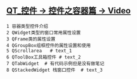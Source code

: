 ## [QT_控件 -> 控件之容器篇 -> Video ](https://edu.subingwen.cn/p/t_pc/course_pc_detail/column/p_61a847e7e4b03f3fb99e0aef)  

```shell
1 容器类型控件介绍
2 QWidget类型的窗口常用属性设置
3 QFrame类的属性设置
4 QGroupBox组框控件的属性设置和使用
5 QScrollarea	# text_1
6 QToolBox工具箱控件	# text_2
7 QTabWidget  # 有代码示例但是没有做笔记
8 QStackedWidget 栈窗口控件  # text_3
```